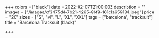 +++
colors = ["black"]
date = 2022-02-07T21:00:00Z
description = ""
images = ["/images/df3475dd-7b21-4265-8bf8-161c1a659134.jpeg"]
price = "20"
sizes = ["S", "M", "L", "XL", "XXL"]
tags = ["barcelona", "tracksuit"]
title = "Barcelona Tracksuit (black)"

+++
